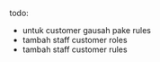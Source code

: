 todo:
- untuk customer gausah pake rules
- tambah staff customer roles
- tambah staff customer rules 